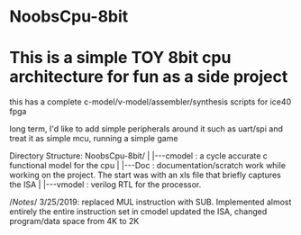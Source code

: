 # NoobsCpu-8bit
# This is a simple TOY 8bit cpu architecture for fun as a side project

this has a complete c-model/v-model/assembler/synthesis scripts for ice40 fpga

long term, I'd like to add simple peripherals around it such as uart/spi and treat it as simple mcu, running a simple game

Directory Structure:
NoobsCpu-8bit/
    |
    |---cmodel  : a cycle accurate c functional model for the cpu
    |
    |---Doc     : documentation/scratch work while working on the project. The start was with an xls file that briefly captures the ISA
    |
    |---vmodel  : verilog RTL for the processor.

/*Notes*/
3/25/2019: 
replaced MUL instruction with SUB.
Implemented almost entirely the entire instruction set in cmodel
updated the ISA, changed program/data space from 4K to 2K
